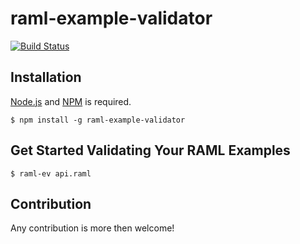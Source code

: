 # raml-example-validator

[![Build Status](http://img.shields.io/travis/cybertk/raml-example-validator.svg?style=flat)](https://travis-ci.org/cybertk/raml-example-validator)

## Installation

[Node.js][] and [NPM][] is required.

    $ npm install -g raml-example-validator

[Node.js]: https://npmjs.org/
[NPM]: https://npmjs.org/

## Get Started Validating Your RAML Examples

    $ raml-ev api.raml

## Contribution

Any contribution is more then welcome!
